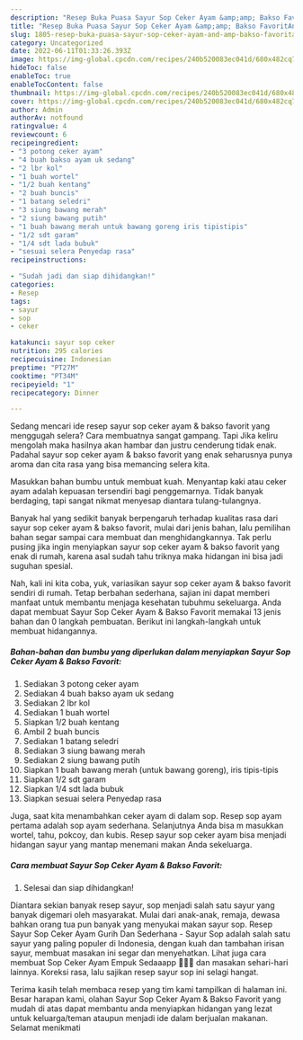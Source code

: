 ```yaml
---
description: "Resep Buka Puasa Sayur Sop Ceker Ayam &amp;amp; Bakso FavoritAnti Ribet"
title: "Resep Buka Puasa Sayur Sop Ceker Ayam &amp;amp; Bakso FavoritAnti Ribet"
slug: 1805-resep-buka-puasa-sayur-sop-ceker-ayam-and-amp-bakso-favoritanti-ribet
category: Uncategorized
date: 2022-06-11T01:33:26.393Z
image: https://img-global.cpcdn.com/recipes/240b520083ec041d/680x482cq70/sayur-sop-ceker-ayam-bakso-favorit-foto-resep-utama.jpg
hideToc: false
enableToc: true
enableTocContent: false
thumbnail: https://img-global.cpcdn.com/recipes/240b520083ec041d/680x482cq70/sayur-sop-ceker-ayam-bakso-favorit-foto-resep-utama.jpg
cover: https://img-global.cpcdn.com/recipes/240b520083ec041d/680x482cq70/sayur-sop-ceker-ayam-bakso-favorit-foto-resep-utama.jpg
author: Admin
authorAv: notfound
ratingvalue: 4
reviewcount: 6
recipeingredient:
- "3 potong ceker ayam"
- "4 buah bakso ayam uk sedang"
- "2 lbr kol"
- "1 buah wortel"
- "1/2 buah kentang"
- "2 buah buncis"
- "1 batang seledri"
- "3 siung bawang merah"
- "2 siung bawang putih"
- "1 buah bawang merah untuk bawang goreng iris tipistipis"
- "1/2 sdt garam"
- "1/4 sdt lada bubuk"
- "sesuai selera Penyedap rasa"
recipeinstructions:

- "Sudah jadi dan siap dihidangkan!"
categories:
- Resep
tags:
- sayur
- sop
- ceker

katakunci: sayur sop ceker 
nutrition: 295 calories
recipecuisine: Indonesian
preptime: "PT27M"
cooktime: "PT34M"
recipeyield: "1"
recipecategory: Dinner

---
```



Sedang mencari ide resep sayur sop ceker ayam &amp; bakso favorit yang menggugah selera? Cara membuatnya sangat gampang. Tapi Jika keliru mengolah maka hasilnya akan hambar dan justru cenderung tidak enak. Padahal sayur sop ceker ayam &amp; bakso favorit yang enak seharusnya punya aroma dan cita rasa yang bisa memancing selera kita.


Masukkan bahan bumbu untuk membuat kuah. Menyantap kaki atau ceker ayam adalah kepuasan tersendiri bagi penggemarnya. Tidak banyak berdaging, tapi sangat nikmat menyesap diantara tulang-tulangnya.

Banyak hal yang sedikit banyak berpengaruh terhadap kualitas rasa dari sayur sop ceker ayam &amp; bakso favorit, mulai dari jenis bahan, lalu pemilihan bahan segar sampai cara membuat dan menghidangkannya. Tak perlu pusing jika ingin menyiapkan sayur sop ceker ayam &amp; bakso favorit yang enak di rumah, karena asal sudah tahu triknya maka hidangan ini bisa jadi suguhan spesial.


Nah, kali ini kita coba, yuk, variasikan sayur sop ceker ayam &amp; bakso favorit sendiri di rumah. Tetap berbahan sederhana, sajian ini dapat memberi manfaat untuk membantu menjaga kesehatan tubuhmu sekeluarga. Anda dapat membuat Sayur Sop Ceker Ayam &amp; Bakso Favorit memakai 13 jenis bahan dan 0 langkah pembuatan. Berikut ini langkah-langkah untuk membuat hidangannya.

<!--inarticleads1-->

##### Bahan-bahan dan bumbu yang diperlukan dalam menyiapkan Sayur Sop Ceker Ayam &amp; Bakso Favorit:

1. Sediakan 3 potong ceker ayam
1. Sediakan 4 buah bakso ayam uk sedang
1. Sediakan 2 lbr kol
1. Sediakan 1 buah wortel
1. Siapkan 1/2 buah kentang
1. Ambil 2 buah buncis
1. Sediakan 1 batang seledri
1. Sediakan 3 siung bawang merah
1. Sediakan 2 siung bawang putih
1. Siapkan 1 buah bawang merah (untuk bawang goreng), iris tipis-tipis
1. Siapkan 1/2 sdt garam
1. Siapkan 1/4 sdt lada bubuk
1. Siapkan sesuai selera Penyedap rasa


Juga, saat kita menambahkan ceker ayam di dalam sop. Resep sop ayam pertama adalah sop ayam sederhana. Selanjutnya Anda bisa m masukkan wortel, tahu, pokcoy, dan kubis. Resep sayur sop ceker ayam bisa menjadi hidangan sayur yang mantap menemani makan Anda sekeluarga. 

<!--inarticleads2-->

##### Cara membuat Sayur Sop Ceker Ayam &amp; Bakso Favorit:


1. Selesai dan siap dihidangkan!

Diantara sekian banyak resep sayur, sop menjadi salah satu sayur yang banyak digemari oleh masyarakat. Mulai dari anak-anak, remaja, dewasa bahkan orang tua pun banyak yang menyukai makan sayur sop. Resep Sayur Sop Ceker Ayam Gurih Dan Sederhana - Sayur Sop adalah salah satu sayur yang paling populer di Indonesia, dengan kuah dan tambahan irisan sayur, membuat masakan ini segar dan menyehatkan. Lihat juga cara membuat Sop Ceker Ayam Empuk Sedaaapp 🤤🤤🤤 dan masakan sehari-hari lainnya. Koreksi rasa, lalu sajikan resep sayur sop ini selagi hangat. 

Terima kasih telah membaca resep yang tim kami tampilkan di halaman ini. Besar harapan kami, olahan Sayur Sop Ceker Ayam &amp; Bakso Favorit yang mudah di atas dapat membantu anda menyiapkan hidangan yang lezat untuk keluarga/teman ataupun menjadi ide dalam berjualan makanan. Selamat menikmati
